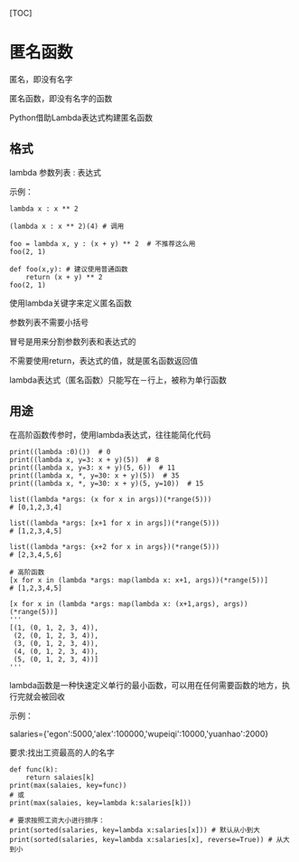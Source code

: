 [TOC]

# 匿名函数

匿名，即没有名字

匿名函数，即没有名字的函数

Python借助Lambda表达式构建匿名函数

## 格式

lambda 参数列表 : 表达式

示例：

 

```
lambda x : x ** 2

(lambda x : x ** 2)(4) # 调用

foo = lambda x, y : (x + y) ** 2  # 不推荐这么用
foo(2, 1)

def foo(x,y): # 建议使用普通函数
    return (x + y) ** 2
foo(2, 1)
```

使用lambda关键字来定义匿名函数

参数列表不需要小括号

冒号是用来分割参数列表和表达式的

不需要使用return，表达式的值，就是匿名函数返回值

lambda表达式（匿名函数）只能写在－行上，被称为单行函数

## 用途

在高阶函数传参时，使用lambda表达式，往往能简化代码

 

```
print((lambda :0)())  # 0
print((lambda x, y=3: x + y)(5))  # 8
print((lambda x, y=3: x + y)(5, 6))  # 11
print((lambda x, *, y=30: x + y)(5))  # 35
print((lambda x, *, y=30: x + y)(5, y=10))  # 15

list((lambda *args: (x for x in args))(*range(5)))
# [0,1,2,3,4]

list((lambda *args: [x+1 for x in args])(*range(5)))
# [1,2,3,4,5]

list((lambda *args: {x+2 for x in args})(*range(5)))
# [2,3,4,5,6]

# 高阶函数
[x for x in (lambda *args: map(lambda x: x+1, args))(*range(5))]
# [1,2,3,4,5]

[x for x in (lambda *args: map(lambda x: (x+1,args), args))(*range(5))]
'''
[(1, (0, 1, 2, 3, 4)),
 (2, (0, 1, 2, 3, 4)),
 (3, (0, 1, 2, 3, 4)),
 (4, (0, 1, 2, 3, 4)),
 (5, (0, 1, 2, 3, 4))]
'''
```

lambda函数是一种快速定义单行的最小函数，可以用在任何需要函数的地方，执行完就会被回收

示例：

salaries={'egon':5000,'alex':100000,'wupeiqi':10000,'yuanhao':2000}

要求:找出工资最高的人的名字

 

```
def func(k):
    return salaies[k]
print(max(salaies, key=func))
# 或
print(max(salaies, key=lambda k:salaries[k]))

# 要求按照工资大小进行排序：
print(sorted(salaries, key=lambda x:salaries[x])) # 默认从小到大
print(sorted(salaries, key=lambda x:salaries[x], reverse=True)) # 从大到小
```